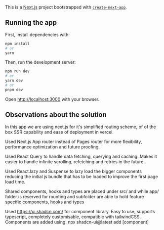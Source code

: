 This is a [Next.js](https://nextjs.org/) project bootstrapped with [`create-next-app`](https://github.com/vercel/next.js/tree/canary/packages/create-next-app).

## Running the app

First, install dependencies with:

```bash
npm install
# or
yarn
```

Then, run the development server:

```bash
npm run dev
# or
yarn dev
# or
pnpm dev
```

Open [http://localhost:3000](http://localhost:3000) with your browser.

## Observations about the solution

In this app we are using next.js for it's simplified routing scheme, of of the box SSR capability and ease of deployment in vercel.

Used Next.js App router instead of Pages router for more flexibility, performance optimization and future proofing.

Used React Query to handle data fetching, querying and caching. Makes it easier to handle infinite scrolling, refetching and retries in the future.

Used React.lazy and Suspense to lazy load the bigger components reducing the initial js bundle that has to be loaded to improve the first page load time.

Shared components, hooks and types are placed under src/ and while app/ folder is reserved for rounting and subfolder are able to hold feature specific components, hooks and types

Used https://ui.shadcn.com/ for component library. Easy to use, supports typescript, completely customisable, compatible with tailwindCSS. Components are added using: npx shadcn-ui@latest add \[component\]